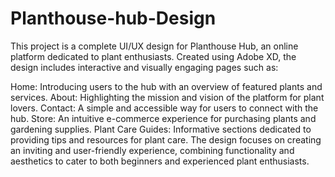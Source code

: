 # Planthouse-hub-Design
This project is a complete UI/UX design for Planthouse Hub, an online platform dedicated to plant enthusiasts. Created using Adobe XD, the design includes interactive and visually engaging pages such as:

Home: Introducing users to the hub with an overview of featured plants and services.
About: Highlighting the mission and vision of the platform for plant lovers.
Contact: A simple and accessible way for users to connect with the hub.
Store: An intuitive e-commerce experience for purchasing plants and gardening supplies.
Plant Care Guides: Informative sections dedicated to providing tips and resources for plant care.
The design focuses on creating an inviting and user-friendly experience, combining functionality and aesthetics to cater to both beginners and experienced plant enthusiasts.
